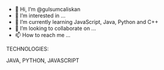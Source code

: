 - 👋 Hi, I’m @gulsumcaliskan
- 👀 I’m interested in ...
- 🌱 I’m currently learning JavaScript, Java, Python and C++
- 💞️ I’m looking to collaborate on ...
- 📫 How to reach me ...

<!---
gulsumcaliskan/gulsumcaliskan is a ✨ special ✨ repository because its `README.md` (this file) appears on your GitHub profile.
You can click the Preview link to take a look at your changes.
--->

TECHNOLOGIES:

JAVA, PYTHON, JAVASCRIPT
